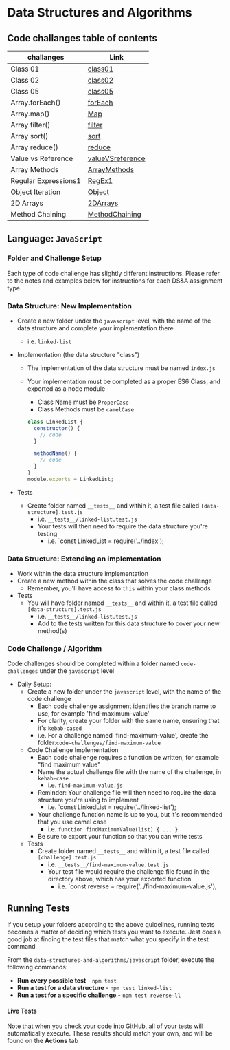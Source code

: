 # Data Structures and Algorithms

## Code challanges table of contents

| challanges          | Link                                                            |
| ------------------- | --------------------------------------------------------------- |
| Class 01            | [class01](./code-challenges/class01/class01.md)                 |
| Class 02            | [class02](./code-challenges/class02/class02.md)                 |
| Class 05            | [class05](./code-challenges/class05%20Linked%20List/class05.md) |
| Array.forEach()     | [forEach](./code-challenges/challenges-01.test.js)              |
| Array.map()         | [Map](./code-challenges/challenges-02.test.js)                  |
| Array filter()      | [filter](./code-challenges/challenges-03.test.js)               |
| Array sort()        | [sort](./code-challenges/challenges-04.test.js)                 |
| Array reduce()      | [reduce](./code-challenges/challenges-05.test.js)               |
| Value vs Reference  | [valueVSreference](./code-challenges/challenges-06.test.js)     |
| Array Methods       | [ArrayMethods](./code-challenges/challenges-07.test.js)         |
| Regular Expressions1| [RegEx1](./code-challenges/challenges-08.test.js)               |
| Object Iteration    | [Object](./code-challenges/challenges-09.test.js)               |
| 2D Arrays           | [2DArrays](./code-challenges/challenges-10.test.js)             |
| Method Chaining     | [MethodChaining](./code-challenges/challenges-11.test.js)       |

## Language: `JavaScript`

### Folder and Challenge Setup

Each type of code challenge has slightly different instructions. Please refer to the notes and examples below for instructions for each DS&A assignment type.

### Data Structure: New Implementation

- Create a new folder under the `javascript` level, with the name of the data structure and complete your implementation there
  - i.e. `linked-list`
- Implementation (the data structure "class")

  - The implementation of the data structure must be named `index.js`
  - Your implementation must be completed as a proper ES6 Class, and exported as a node module

    - Class Name must be `ProperCase`
    - Class Methods must be `camelCase`

    ```javascript
    class LinkedList {
      constructor() {
        // code
      }

      methodName() {
        // code
      }
    }
    module.exports = LinkedList;
    ```

- Tests
  - Create folder named `__tests__` and within it, a test file called `[data-structure].test.js`
    - i.e. `__tests__/linked-list.test.js`
    - Your tests will then need to require the data structure you're testing
      - i.e. `const LinkedList = require('../index');

### Data Structure: Extending an implementation

- Work within the data structure implementation
- Create a new method within the class that solves the code challenge
  - Remember, you'll have access to `this` within your class methods
- Tests
  - You will have folder named `__tests__` and within it, a test file called `[data-structure].test.js`
    - i.e. `__tests__/linked-list.test.js`
    - Add to the tests written for this data structure to cover your new method(s)

### Code Challenge / Algorithm

Code challenges should be completed within a folder named `code-challenges` under the `javascript` level

- Daily Setup:
  - Create a new folder under the `javascript` level, with the name of the code challenge
    - Each code challenge assignment identifies the branch name to use, for example 'find-maximum-value'
    - For clarity, create your folder with the same name, ensuring that it's `kebab-cased`
    - i.e. For a challenge named 'find-maximum-value', create the folder:`code-challenges/find-maximum-value`
  - Code Challenge Implementation
    - Each code challenge requires a function be written, for example "find maximum value"
    - Name the actual challenge file with the name of the challenge, in `kebab-case`
      - i.e. `find-maximum-value.js`
    - Reminder: Your challenge file will then need to require the data structure you're using to implement
      - i.e. `const LinkedList = require('../linked-list');
    - Your challenge function name is up to you, but it's recommended that you use camel case
      - i.e. `function findMaximumValue(list) { ... }`
    - Be sure to export your function so that you can write tests
  - Tests
    - Create folder named `__tests__` and within it, a test file called `[challenge].test.js`
      - i.e. `__tests__/find-maximum-value.test.js`
      - Your test file would require the challenge file found in the directory above, which has your exported function
        - i.e. `const reverse = require('../find-maximum-value.js');

## Running Tests

If you setup your folders according to the above guidelines, running tests becomes a matter of deciding which tests you want to execute. Jest does a good job at finding the test files that match what you specify in the test command

From the `data-structures-and-algorithms/javascript` folder, execute the following commands:

- **Run every possible test** - `npm test`
- **Run a test for a data structure** - `npm test linked-list`
- **Run a test for a specific challenge** - `npm test reverse-ll`

#### Live Tests

Note that when you check your code into GitHub, all of your tests will automatically execute. These results should match your own, and will be found on the **Actions** tab
